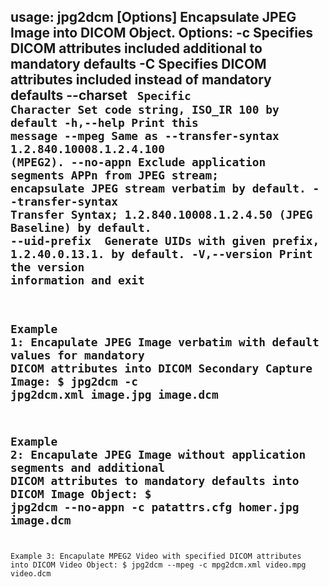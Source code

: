 usage: jpg2dcm [Options] <jpgfile> <dcmfile>
Encapsulate JPEG Image into DICOM Object.
Options:
 -c <file>                    Specifies DICOM attributes included
                              additional to mandatory defaults
 -C <file>                    Specifies DICOM attributes included instead
                              of mandatory defaults
    --charset <code>          Specific Character Set code string, ISO_IR
                              100 by default
 -h,--help                    Print this message
    --mpeg                    Same as --transfer-syntax
                              1.2.840.10008.1.2.4.100 (MPEG2).
    --no-appn                 Exclude application segments APPn from JPEG
                              stream; encapsulate JPEG stream verbatim by
                              default.
    --transfer-syntax <uid>   Transfer Syntax; 1.2.840.10008.1.2.4.50
                              (JPEG Baseline) by default.
    --uid-prefix <prefix>     Generate UIDs with given prefix,
                              1.2.40.0.13.1.<host-ip> by default.
 -V,--version                 Print the version information and exit
--
Example 1: Encapulate JPEG Image verbatim with default values for
mandatory DICOM attributes into DICOM Secondary Capture Image:
$ jpg2dcm -c jpg2dcm.xml image.jpg image.dcm
--
Example 2: Encapulate JPEG Image without application segments and
additional DICOM attributes to mandatory defaults into DICOM Image Object:
$ jpg2dcm --no-appn -c patattrs.cfg homer.jpg image.dcm
--
Example 3: Encapulate MPEG2 Video with specified DICOM attributes into
DICOM Video Object:
$ jpg2dcm --mpeg -c mpg2dcm.xml video.mpg video.dcm
